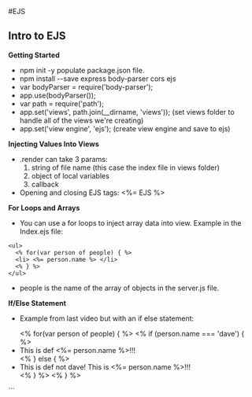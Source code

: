 #EJS

## Intro to EJS

**Getting Started**
- npm init -y populate package.json file.
- npm install --save express body-parser cors ejs 
- var bodyParser = require('body-parser'); 
- app.use(bodyParser()); 
- var path = require('path');
- app.set('views', path.join(__dirname, 'views')); (set views folder to handle all of the views we're creating)
- app.set('view engine', 'ejs'); (create view engine and save to ejs)

**Injecting Values Into Views**
- .render can take 3 params: 
  1. string of file name (this case the index file in views folder)
  2. object of local variables
  3. callback
- Opening and closing EJS tags: <%= EJS %>

**For Loops and Arrays**
- You can use a for loops to inject array data into view. Example in the Index.ejs file:
```
<ul>
  <% for(var person of people) { %>
  <li> <%= person.name %> </li>
  <% } %> 
</ul>
```
- people is the name of the array of objects in the server.js file. 

**If/Else Statement**
- Example from last video but with an if else statement:
<ul>
  <% for(var person of people) { %>
    <% if (person.name === 'dave') { %>
    <li> This is def <%= person.name %>!!! </li>
    <% } else { %>
    <li> This is def not dave! This is <%= person.name %>!!! </li>
    <% } %> 
   <% } %> 
</ul>
```
